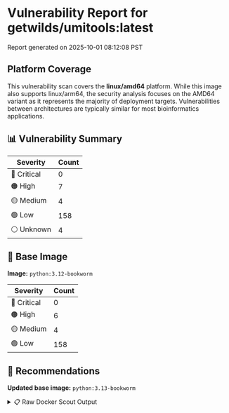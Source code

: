 # Vulnerability Report for getwilds/umitools:latest

Report generated on 2025-10-01 08:12:08 PST

## Platform Coverage

This vulnerability scan covers the **linux/amd64** platform. While this image also supports linux/arm64, the security analysis focuses on the AMD64 variant as it represents the majority of deployment targets. Vulnerabilities between architectures are typically similar for most bioinformatics applications.

## 📊 Vulnerability Summary

| Severity | Count |
|----------|-------|
| 🔴 Critical | 0 |
| 🟠 High | 7 |
| 🟡 Medium | 4 |
| 🟢 Low | 158 |
| ⚪ Unknown | 4 |

## 🐳 Base Image

**Image:** `python:3.12-bookworm`

| Severity | Count |
|----------|-------|
| 🔴 Critical | 0 |
| 🟠 High | 6 |
| 🟡 Medium | 4 |
| 🟢 Low | 158 |

## 🔄 Recommendations

**Updated base image:** `python:3.13-bookworm`

<details>
<summary>📋 Raw Docker Scout Output</summary>

```text
Target             │  getwilds/umitools:latest  │    0C     7H     4M   158L     4?   
    digest           │  06854ebcdc2e                      │                                     
  Base image         │  python:3.12-bookworm              │    0C     6H     4M   158L     4?   
  Updated base image │  python:3.13-bookworm              │    0C     6H     4M   158L     4?   
                     │                                    │                                     

What's next:
    View vulnerabilities → docker scout cves getwilds/umitools:latest
    View base image update recommendations → docker scout recommendations getwilds/umitools:latest
    Include policy results in your quickview by supplying an organization → docker scout quickview getwilds/umitools:latest --org <organization>
```
</details>
